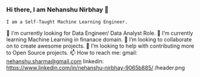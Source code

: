 ### Hi there, I am Nehanshu Nirbhay 👋

    I am a Self-Taught Machine Learning Engineer.
🔭 I'm currently looking for Data Engineer/ Data Analyst Role.
🌱 I’m currently learning Machine Learning in finanace domain.
👯 I’m looking to collaborate on to create awesome projects. 
🥅 I’m looking to help with contributing more to Open Source projects.
📫 How to reach me: 
 gmail: nehanshu.sharma@gmail.com
 linkedin: https://www.linkedin.com/in/nehanshu-nirbhay-9065b885/
 /header.png

<!--
**Nehanshu6192/Nehanshu6192** is a ✨ _special_ ✨ repository because its `README.md` (this file) appears on your GitHub profile.

